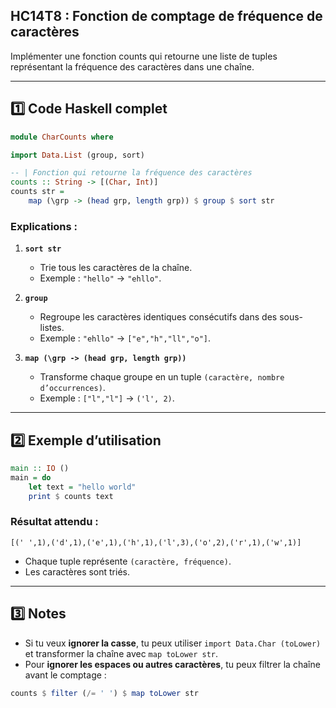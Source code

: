 ## HC14T8 : Fonction de comptage de fréquence de caractères 

Implémenter une fonction counts qui retourne une liste de tuples représentant la fréquence des caractères dans une chaîne.

---

## 1️⃣ Code Haskell complet

```haskell
module CharCounts where

import Data.List (group, sort)

-- | Fonction qui retourne la fréquence des caractères
counts :: String -> [(Char, Int)]
counts str =
    map (\grp -> (head grp, length grp)) $ group $ sort str
```

### Explications :

1. **`sort str`**

   * Trie tous les caractères de la chaîne.
   * Exemple : `"hello"` → `"ehllo"`.

2. **`group`**

   * Regroupe les caractères identiques consécutifs dans des sous-listes.
   * Exemple : `"ehllo"` → `["e","h","ll","o"]`.

3. **`map (\grp -> (head grp, length grp))`**

   * Transforme chaque groupe en un tuple `(caractère, nombre d’occurrences)`.
   * Exemple : `["l","l"]` → `('l', 2)`.

---

## 2️⃣ Exemple d’utilisation

```haskell
main :: IO ()
main = do
    let text = "hello world"
    print $ counts text
```

### Résultat attendu :

```
[(' ',1),('d',1),('e',1),('h',1),('l',3),('o',2),('r',1),('w',1)]
```

* Chaque tuple représente `(caractère, fréquence)`.
* Les caractères sont triés.

---

## 3️⃣ Notes

* Si tu veux **ignorer la casse**, tu peux utiliser `import Data.Char (toLower)` et transformer la chaîne avec `map toLower str`.
* Pour **ignorer les espaces ou autres caractères**, tu peux filtrer la chaîne avant le comptage :

```haskell
counts $ filter (/= ' ') $ map toLower str
```
